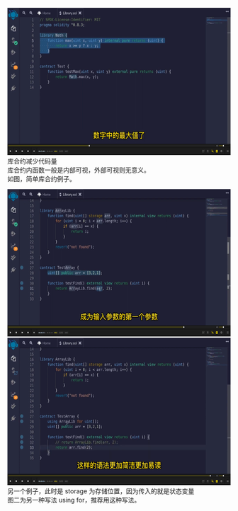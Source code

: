 <img src='./img/2022-06-04-17-07-08.png' height=333px></img>    
库合约减少代码量  
库合约内函数一般是内部可视，外部可视则无意义。    
如图，简单库合约例子。  
  
<img src='./img/2022-06-04-17-09-52.png' height=333px></img>      
<img src='./img/2022-06-04-17-10-55.png' height=333px></img>      
另一个例子，此时是 storage 为存储位置，因为传入的就是状态变量    
图二为另一种写法 using for，推荐用这种写法。  
